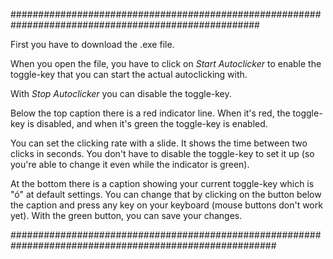 #####################################################################################################

First you have to download the .exe file. 

When you open the file, you have to click on *Start Autoclicker* to enable the toggle-key that
you can start the actual autoclicking with. 

With *Stop Autoclicker* you can disable the toggle-key.

Below the top caption there is a red indicator line. When it's red, the toggle-key is disabled, 
and when it's green the toggle-key is enabled. 


You can set the clicking rate with a slide. It shows the time between two clicks in seconds. 
You don't have to disable the toggle-key to set it up (so you're able to
change it even while the indicator is
green).

At the bottom there is a caption showing your current toggle-key which is "ó" at default settings.
You can change that by clicking on the button below the caption and press any key on your keyboard
(mouse buttons don't work yet). With the green button, you can save your changes.

########################################################################################################  
